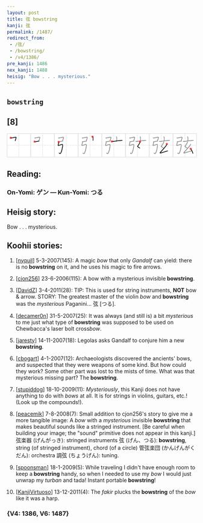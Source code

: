 ```yaml
---
layout: post
title: 弦 bowstring
kanji: 弦
permalink: /1487/
redirect_from:
 - /弦/
 - /bowstring/
 - /v4/1386/
pre_kanji: 1486
nex_kanji: 1488
heisig: "Bow . . . mysterious."
---
```


## `bowstring`

## [8]

<div class="stroke"><img src="../images/E5BCA6.png" /></div>

## Reading:

### On-Yomi: ゲン &mdash; Kun-Yomi: つる

## Heisig story:

Bow . . . mysterious.

## Koohii stories:

1) [<a href="http://kanji.koohii.com/profile/nyquil">nyquil</a>] 5-3-2007(145): A magic <em>bow</em> that only <em>Gandalf</em> can yield: there is no<strong> bowstring</strong> on it, and he uses his magic to fire arrows.

2) [<a href="http://kanji.koohii.com/profile/cjon256">cjon256</a>] 23-6-2006(115): A bow with a mysterious invisible<strong> bowstring</strong>.

3) [<a href="http://kanji.koohii.com/profile/DavidZ">DavidZ</a>] 3-4-2011(28): TIP: This is used for string instruments, <strong>NOT</strong> bow &amp; arrow. STORY: The greatest master of the violin <em>bow</em> and<strong> bowstring</strong> was the <em>mysterious</em> Paganini... 弦 [つる].

4) [<a href="http://kanji.koohii.com/profile/decamer0n">decamer0n</a>] 31-5-2007(25): It was always (and still is) a bit <em>mysterious</em> to me just what type of<strong> bowstring</strong> was supposed to be used on Chewbacca&#039;s laser bolt cross<em>bow</em>.

5) [<a href="http://kanji.koohii.com/profile/jaresty">jaresty</a>] 14-11-2007(18): Legolas asks Gandalf to conjure him a new<strong> bowstring</strong>.

6) [<a href="http://kanji.koohii.com/profile/cbogart">cbogart</a>] 4-1-2007(12): Archaeologists discovered the ancients&#039; bows, and suspected that they were weapons of some kind. But how could they work? Some other part was lost to the mists of time. What was that mysterious missing part? The<strong> bowstring</strong>.

7) [<a href="http://kanji.koohii.com/profile/stupiddog">stupiddog</a>] 18-10-2009(11): <em>Mysteriously</em>, this Kanji does not have anything to do with <em>bows</em> at all. It is for strings in violins, guitars, etc.! (Look up the compounds!).

8) [<a href="http://kanji.koohii.com/profile/peacemik">peacemik</a>] 7-8-2008(7): Small addition to cjon256&#039;s story to give me a more tangible image: A <em>bow</em> with a <em>mysterious</em> invisible<strong> bowstring</strong> that makes beautiful sounds like a stringed instrument. [Be careful when building your image; the &quot;sound&quot; primitive does not appear in this kanji.] 弦楽器 (げんがっき): stringed instruments 弦 (げん、つる):<strong> bowstring</strong>, string (of stringed instrument), chord (of a circle) 管弦楽団 (かんげんがくだん): orchestra 調弦 (ちょうげん): tuning.

9) [<a href="http://kanji.koohii.com/profile/spoonsman">spoonsman</a>] 18-1-2009(5): While traveling I didn&#039;t have enough room to keep a<strong> bowstring</strong> handy, so when I needed to use my <em>bow</em> I would just unwrap my <em>turban</em> and tada! Instant portable<strong> bowstring</strong>!

10) [<a href="http://kanji.koohii.com/profile/KanjiVirtuoso">KanjiVirtuoso</a>] 13-12-2011(4): The <em>fakir</em> plucks the<strong> bowstring</strong> of the <em>bow</em> like it was a harp.

### {V4: 1386, V6: 1487}
